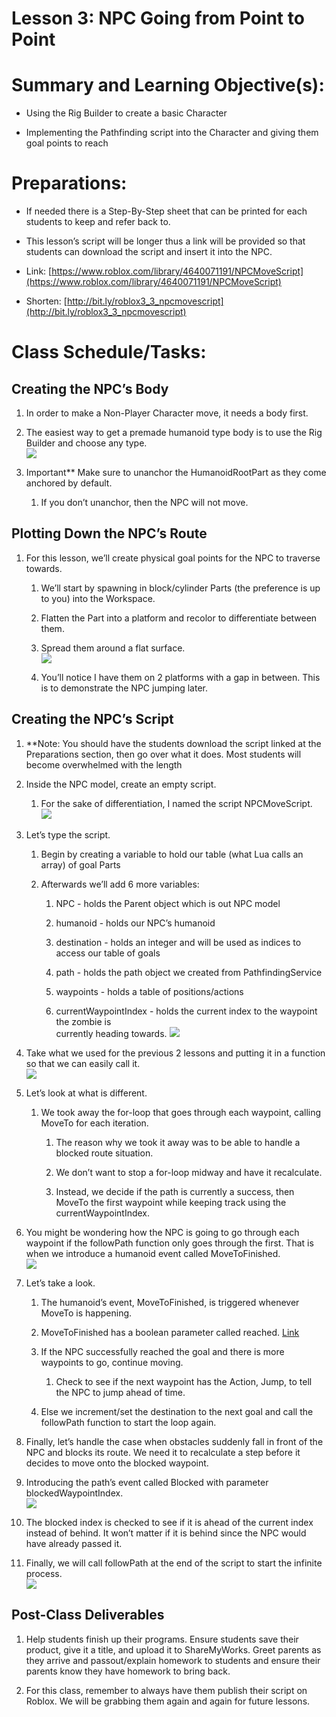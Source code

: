 
# Lesson 3: NPC Going from Point to Point

  

  

# Summary and Learning Objective(s):

-   Using the Rig Builder to create a basic Character
    
-   Implementing the Pathfinding script into the Character and giving them goal points to reach
    

# Preparations:

-   If needed there is a Step-By-Step sheet that can be printed for each students to keep and refer back to.
    
-   This lesson’s script will be longer thus a link will be provided so that students can download the script and insert it into the NPC.
    

-   Link: [https://www.roblox.com/library/4640071191/NPCMoveScript](https://www.roblox.com/library/4640071191/NPCMoveScript)
    
-   Shorten: [http://bit.ly/roblox3_3_npcmovescript](http://bit.ly/roblox3_3_npcmovescript)
    

# Class Schedule/Tasks:

## Creating the NPC’s Body

1.  In order to make a Non-Player Character move, it needs a body first.
    
2.  The easiest way to get a premade humanoid type body is to use the Rig Builder and choose any type.  
    ![](https://lh6.googleusercontent.com/r6r7CAEQTVQ0KHwyeHoMgcP8Ym-xbOFkjOeq8WyNdDuy6vRj8csq79sjUXinH-BdatqbIhOEzm0FeW4UV2psThglAGsqGGn7ATZGOLw1Y5yxUFm679nlUhUf0wFJO031owEMrH--)
    
3.  Important** Make sure to unanchor the HumanoidRootPart as they come anchored by default.        
    
    1.  If you don’t unanchor, then the NPC will not move.
        

## Plotting Down the NPC’s Route

1.  For this lesson, we’ll create physical goal points for the NPC to traverse towards.
          
    1.  We’ll start by spawning in block/cylinder Parts (the preference is up to you) into the Workspace.
        
    2.  Flatten the Part into a platform and recolor to differentiate between them.
        
    3.  Spread them around a flat surface.  
        ![](https://lh6.googleusercontent.com/c_gZoAgBgIXipvwaij7yjJuAtbCb_VNoGFM5hLKbWrrmU2sogNNfzB5qcY5BThhVSlU5Q0DRpuEKwbQKlChzXrOyjEYpli0ZP9hJMTcbem97gHf6EXrVwYyOd3YxVlh-KPAso4PA)
        
    4.  You’ll notice I have them on 2 platforms with a gap in between. This is to demonstrate the NPC jumping later.
        

## Creating the NPC’s Script

1.  **Note: You should have the students download the script linked at the Preparations section, then go over what it does. Most students will become overwhelmed with the length
    
2.  Inside the NPC model, create an empty script.
           
    1.  For the sake of differentiation, I named the script NPCMoveScript.  
        ![](https://lh4.googleusercontent.com/RrlNJFnjMPgkv0kFlKxuyz5PE-VGV-9h4U9ZwHNtnyjPg5n_lbBmwQZn0qYjilGCbq4Z5NkN5xgVAj7HgZAewLdoxWxBnDtdX-R3q0YloyL2NxFxwT8pyoxlTsnLAq4c841L6SBX)
        

4.  Let’s type the script.
   
    1.  Begin by creating a variable to hold our table (what Lua calls an array) of goal Parts
        
    2.  Afterwards we’ll add 6 more variables:
   
        1.  NPC - holds the Parent object which is out NPC model
            
        2.  humanoid - holds our NPC’s humanoid
            
        3.  destination - holds an integer and will be used as indices to access our table of goals
            
        4.  path - holds the path object we created from PathfindingService
            
        5.  waypoints - holds a table of positions/actions
            
        6.  currentWaypointIndex - holds the current index to the waypoint the zombie is  
            currently heading towards.
             ![](https://lh6.googleusercontent.com/oJs84uprUFuJUHpR2IVuDsDB2TJk6ywIiDK_MUSK3Bm3I0kP2gjwTtxID3cf1XT3Uk5ZklY9HkNoUF0f-pN5b72DInM0xnMfqOIFJU14-IN90y6aiMuveQLe11lWsX1fX_36VIsW)

4.  Take what we used for the previous 2 lessons and putting it in a function so that we can easily call it.  
    ![](https://lh5.googleusercontent.com/IaIa4XUfYU9lcvllW20TdkdH0D94lC00JUP4VmZ-ZDOfo2-G3tSgdSpiiPw9fwfshFT9_Hlp3Rl_VS46EZb1ryf8XUSaLsGVyf8_QEFVZz9FDVhVAkdizp1ZrEyEtJKAkiXj72PN)
    
5.  Let’s look at what is different.
       
    1.  We took away the for-loop that goes through each waypoint, calling MoveTo for each iteration.
                
        1.  The reason why we took it away was to be able to handle a blocked route situation.
            
        2.  We don’t want to stop a for-loop midway and have it recalculate.
                        
        3.  Instead, we decide if the path is currently a success, then MoveTo the first waypoint while keeping track using the currentWaypointIndex.
            

7.  You might be wondering how the NPC is going to go through each waypoint if the followPath function only goes through the first. That is when we introduce a humanoid event called MoveToFinished.  
    ![](https://lh6.googleusercontent.com/BHHMpMNYHCZ3AaD05KQtag_s_JTyGYW36mByLsCfFPTSktO1gt-KghtpmI5XETGBH1SetS3vCeJM3-TRof7cj-Lxgico8y02CN_rdiNKH7Mb9JjW7f7JruBHyYxP2kq1Qay16pj2)
    
8.  Let’s take a look.
        
    1.  The humanoid’s event, MoveToFinished, is triggered whenever MoveTo is happening.
        
    2.  MoveToFinished has a boolean parameter called reached. [Link](https://developer.roblox.com/en-us/api-reference/event/Humanoid/MoveToFinished)
        
    3.  If the NPC successfully reached the goal and there is more waypoints to go, continue moving.
               
        1.  Check to see if the next waypoint has the Action, Jump, to tell the NPC to jump ahead of time.
            
    5.  Else we increment/set the destination to the next goal and call the followPath function to start the loop again.
    

10.  Finally, let’s handle the case when obstacles suddenly fall in front of the NPC and blocks its route. We need it to recalculate a step before it decides to move onto the blocked waypoint.
    
11.  Introducing the path’s event called Blocked with parameter blockedWaypointIndex.  
    ![](https://lh4.googleusercontent.com/7PxuMN_Lvnfb2edkBYDL4dXDfp1X_yzfJjp6aWIkVCSfIV5Wmo50nVsTZH_P8bQEOhydERJ6kJc-f-OzvlsoWsG9GWhCDkFDPJCnvouAO2wn-jhC64wCBEP794KmxxblFW8RQtom)
    
12.  The blocked index is checked to see if it is ahead of the current index instead of behind. It won’t matter if it is behind since the NPC would have already passed it.
    
13.  Finally, we will call followPath at the end of the script to start the infinite process.  
    ![](https://lh3.googleusercontent.com/kvvNaEtg7qHzkbxQK12eaJcyGBpSvbmBh337iSkRPom_JO4CYrhgagK7DUWcOtiq3x2ODsoBAfq8_dEs_ZXQE4b8qMIay9jlmshVwCzFQ5eeexUOkST-NwN_LhdshywoyiR2JyZb)
    

## Post-Class Deliverables

1.  Help students finish up their programs. Ensure students save their product, give it a title, and upload it to ShareMyWorks. Greet parents as they arrive and passout/explain homework to students and ensure their parents know they have homework to bring back.
    
2.  For this class, remember to always have them publish their script on Roblox. We will be grabbing them again and again for future lessons.